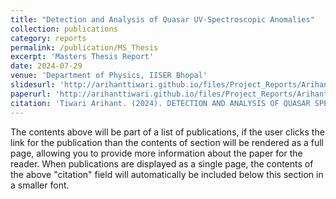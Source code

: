 ```yaml
---
title: "Detection and Analysis of Quasar UV-Spectroscopic Anomalies"
collection: publications
category: reports
permalink: /publication/MS_Thesis
excerpt: 'Masters Thesis Report'
date: 2024-07-29
venue: 'Department of Physics, IISER Bhopal'
slidesurl: 'http://arihanttiwari.github.io/files/Project_Reports/Arihant_MS_Thesis.pdf'
paperurl: 'http://arihanttiwari.github.io/files/Project_Reports/Arihant_MS_Thesis.pdf'
citation: 'Tiwari Arihant. (2024). DETECTION AND ANALYSIS OF QUASAR SPECTROSCOPIC ANOMALIES'
---
```


The contents above will be part of a list of publications, if the user clicks the link for the publication than the contents of section will be rendered as a full page, allowing you to provide more information about the paper for the reader. When publications are displayed as a single page, the contents of the above "citation" field will automatically be included below this section in a smaller font.
